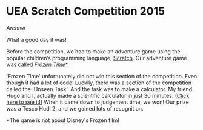# UEA Scratch Competition 2015
_Archive_

What a good day it was!

Before the competition, we had to make an adventure game using the popular children’s programming language, [Scratch](https://scratch.mit.edu). Our adventure game was called [_Frozen Time_](https://scratch.mit.edu/projects/67585384/)*.

'Frozen Time' unfortunately did not win this section of the competition. Even though it had a lot of code! Luckily, there was a section of the competition called the 'Unseen Task'. And the task was to make a calculator. My friend Hugo and I, actually made a scientific calculator in just 30 minutes. [(Click here to see it!)](https://scratch.mit.edu/projects/67586088/) When it came down to judgement time, we won! Our prize was a Tesco Hudl 2, and we gained lots of recognition.

*The game is not about Disney's Frozen film!
